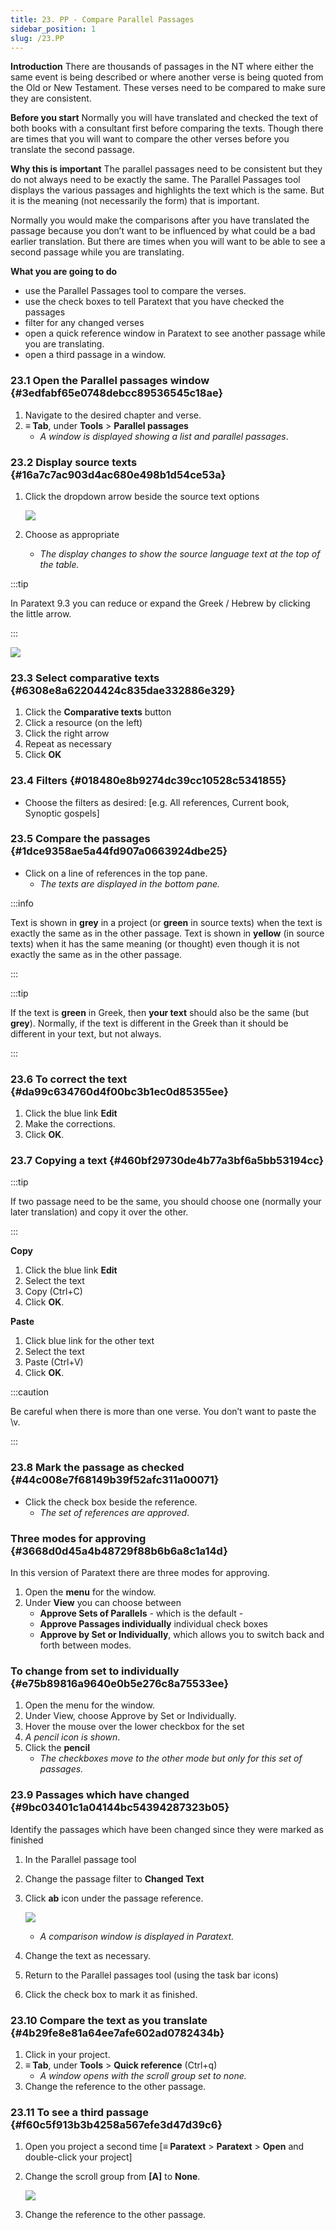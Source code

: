 ```yaml
---
title: 23. PP - Compare Parallel Passages
sidebar_position: 1
slug: /23.PP
---
```




**Introduction**
There are thousands of passages in the NT where either the same event is being described or where another verse is being quoted from the Old or New Testament. These verses need to be compared to make sure they are consistent.


**Before you start**
Normally you will have translated and checked the text of both books with a consultant first before comparing the texts. Though there are times that you will want to compare the other verses before you translate the second passage.


**Why this is important**
The parallel passages need to be consistent but they do not always need to be exactly the same. The Parallel Passages tool displays the various passages and highlights the text which is the same. But it is the meaning (not necessarily the form) that is important.


Normally you would make the comparisons after you have translated the passage because you don’t want to be influenced by what could be a bad earlier translation. But there are times when you will want to be able to see a second passage while you are translating.


**What you are going to do**

- use the Parallel Passages tool to compare the verses.
- use the check boxes to tell Paratext that you have checked the passages
- filter for any changed verses
- open a quick reference window in Paratext to see another passage while you are translating.
- open a third passage in a window.

### 23.1 Open the Parallel passages window {#3edfabf65e0748debcc89536545c18ae}

1. Navigate to the desired chapter and verse.
1. **≡ Tab**, under **Tools** &gt; **Parallel passages**
	- _A window is displayed showing a list and parallel passages_.

### 23.2 Display source texts {#16a7c7ac903d4ac680e498b1d54ce53a}

1. Click the dropdown arrow beside the source text options

	![](/notion_imgs/586542551.png)

1. Choose as appropriate
	- _The display changes to show the source language text at the top of the table._

:::tip


In Paratext 9.3 you can reduce or expand the Greek / Hebrew by clicking the little arrow. 


:::


![](/notion_imgs/406509394.png)


### 23.3 Select comparative texts {#6308e8a62204424c835dae332886e329}

1. Click the **Comparative texts** button
1. Click a resource (on the left)
1. Click the right arrow
1. Repeat as necessary
1. Click **OK**

### 23.4 Filters {#018480e8b9274dc39cc10528c5341855}

- Choose the filters as desired: [e.g. All references, Current book, Synoptic gospels]

### 23.5 Compare the passages {#1dce9358ae5a44fd907a0663924dbe25}

- Click on a line of references in the top pane.
	- _The texts are displayed in the bottom pane._

:::info


Text is shown in **grey** in a project (or **green** in source texts) when the text is exactly the same as in the other passage.
Text is shown in **yellow** (in source texts) when it has the same meaning (or thought) even though it is not exactly the same as in the other passage. 


:::


:::tip


If the text is **green** in Greek, then **your text** should also be the same (but **grey**).
Normally, if the text is different in the Greek than it should be different in your text, but not always. 


:::


### 23.6 To correct the text {#da99c634760d4f00bc3b1ec0d85355ee}

1. Click the blue link **Edit**
1. Make the corrections.
1. Click **OK**.

### 23.7 Copying a text {#460bf29730de4b77a3bf6a5bb53194cc}


:::tip


If two passage need to be the same, you should choose one (normally your later translation) and copy it over the other. 


:::


**Copy**

1. Click the blue link **Edit**
1. Select the text
1. Copy (Ctrl+C)
1. Click **OK**.

**Paste**

1. Click blue link for the other text
1. Select the text
1. Paste (Ctrl+V)
1. Click **OK**.

:::caution


Be careful when there is more than one verse. You don’t want to paste the \v. 


:::


### 23.8 Mark the passage as checked {#44c008e7f68149b39f52afc311a00071}

- Click the check box beside the reference.
	- _The set of references are approved_.

### Three modes for approving {#3668d0d45a4b48729f88b6b6a8c1a14d}


In this version of Paratext there are three modes for approving.

1. Open the **menu** for the window.
1. Under **View** you can choose between
	- **Approve Sets of Parallels** - which is the default -
	- **Approve Passages individually** individual check boxes
	- **Approve by Set or Individually**, which allows you to switch back and forth between modes.

### To change from set to individually {#e75b89816a9640e0b5e276c8a75533ee}

1. Open the menu for the window.
1. Under View, choose Approve by Set or Individually.
1. Hover the mouse over the lower checkbox for the set
1. _A pencil icon is shown_.
1. Click the **pencil**
	- _The checkboxes move to the other mode but only for this set of passages._

### 23.9 Passages which have changed {#9bc03401c1a04144bc54394287323b05}


Identify the passages which have been changed since they were marked as finished

1. In the Parallel passage tool
1. Change the passage filter to **Changed Text**
1. Click **ab** icon under the passage reference.

	![](/notion_imgs/1103066999.png)

	- _A comparison window is displayed in Paratext._
1. Change the text as necessary.
1. Return to the Parallel passages tool (using the task bar icons)
1. Click the check box to mark it as finished.

### 23.10 Compare the text as you translate {#4b29fe8e81a64ee7afe602ad0782434b}

1. Click in your project.
1. **≡ Tab**, under **Tools** &gt; **Quick reference** (Ctrl+q)
	- _A window opens with the scroll group set to none._
1. Change the reference to the other passage.

### 23.11 To see a third passage {#f60c5f913b3b4258a567efe3d47d39c6}

1. Open you project a second time [**≡ Paratext** &gt; **Paratext** &gt; **Open** and double-click your project]
1. Change the scroll group from **[A]** to **None**.

	![](/notion_imgs/1458375744.png)

1. Change the reference to the other passage.
